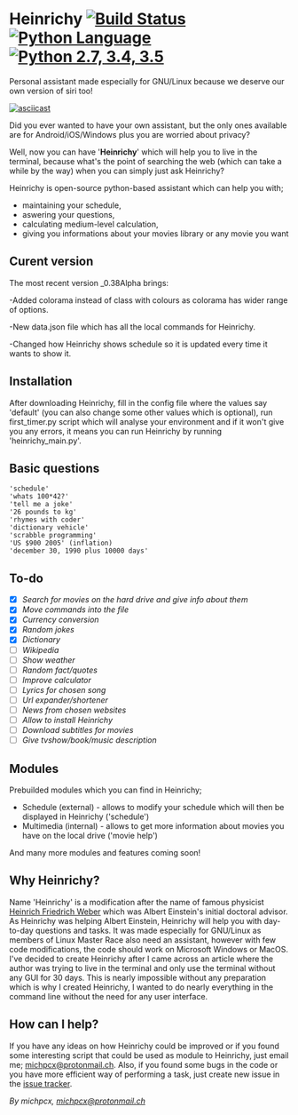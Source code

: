 # Heinrichy [![Build Status](https://travis-ci.org/MichPCX/Heinrichy.svg?branch=master)](https://travis-ci.org/MichPCX/Heinrichy) [![Python Language](https://camo.githubusercontent.com/b5335e67163d72a456a4ea4345e58b7eb497c884/68747470733a2f2f696d672e736869656c64732e696f2f62616467652f4c616e67756167652d507974686f6e2d7265642e737667)](https://github.com/MichPCX/Heinrichy) [![Python 2.7, 3.4, 3.5](https://img.shields.io/pypi/pyversions/icon_font_to_png.svg)](https://github.com/MichPCX/Heinrichy)
Personal assistant made especially for GNU/Linux because we deserve our own version of siri too!


[![asciicast](https://asciinema.org/a/81946.png)](https://asciinema.org/a/81946)

Did you ever wanted to have your own assistant, but the only ones available are for Android/iOS/Windows plus you are
worried about privacy?

Well, now you can have '**Heinrichy**' which will help you to live in the terminal, because what's the point of searching the web (which can take a while by the way) when you can simply just ask Heinrichy?

Heinrichy is open-source python-based assistant which can help you with;
- maintaining your schedule,
- aswering your questions,
- calculating medium-level calculation,
- giving you informations about your movies library or any movie you want

## Curent version

The most recent version _0.38Alpha brings:

-Added colorama instead of class with colours as colorama has wider range of options.

-New data.json file which has all the local commands for Heinrichy.

-Changed how Heinrichy shows schedule so it is updated every time it wants to show it.

## Installation
After downloading Heinrichy, fill in the config file where the values say 'default' (you can also change some other
values which is optional), run first_timer.py script which will analyse your environment and if it won't
give you any errors, it means you can run Heinrichy by running 'heinrichy_main.py'.

## Basic questions
```
'schedule'
'whats 100*42?'
'tell me a joke'
'26 pounds to kg'
'rhymes with coder'
'dictionary vehicle'
'scrabble programming'
'US $900 2005' (inflation)
'december 30, 1990 plus 10000 days'
```

## To-do
- [x] *Search for movies on the hard drive and give info about them*
- [x] *Move commands into the file*
- [x] *Currency conversion*
- [x] *Random jokes*
- [x] *Dictionary*
- [ ] *Wikipedia*
- [ ] *Show weather*
- [ ] *Random fact/quotes*
- [ ] *Improve calculator*
- [ ] *Lyrics for chosen song*
- [ ] *Url expander/shortener*
- [ ] *News from chosen websites*
- [ ] *Allow to install Heinrichy*
- [ ] *Download subtitles for movies*
- [ ] *Give tvshow/book/music description*

## Modules

Prebuilded modules which you can find in Heinrichy;
- Schedule (external) - allows to modify your schedule which will then be displayed in Heinrichy ('schedule')
- Multimedia (internal) - allows to get more information about movies you have on the local drive ('movie help')

And many more modules and features coming soon!

## Why Heinrichy?
Name 'Heinrichy' is a modification after the name of famous physicist [Heinrich Friedrich Weber](https://en.wikipedia.org/wiki/Heinrich_F._Weber) which was Albert Einstein's initial doctoral
advisor. As Heinrichy was helping Albert Einstein, Heinrichy will help you with day-to-day questions and tasks.
It was made especially for GNU/Linux as members of Linux Master Race also need an assistant, however with few
code modifications, the code should work on Microsoft Windows or MacOS. I've decided to create Heinrichy after
I came across an article where the author was trying to live in the terminal and only use the terminal without any GUI for
30 days. This is nearly impossible without any preparation which is why I created Heinrichy, I wanted to do
nearly everything in the command line without the need for any user interface.

## How can I help?
If you have any ideas on how Heinrichy could be improved or if you found some interesting
script that could be used as module to Heinrichy, just email me; michpcx@protonmail.ch. Also, if you found some
bugs in the code or you have more efficient way of performing a task, just create new issue in the [issue tracker](https://github.com/MichPCX/Heinrichy/issues).

*By michpcx, michpcx@protonmail.ch*
